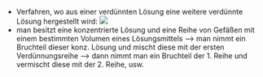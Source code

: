- Verfahren, wo aus einer verdünnten Lösung eine weitere verdünnte Lösung hergestellt wird:
![](Pasted%20image%2020240423102328.png)
- man besitzt eine konzentrierte Lösung und eine Reihe von Gefäßen mit einem bestimmten Volumen eines Lösungsmittels --> man nimmt ein Bruchteil dieser konz. Lösung und mischt diese mit der ersten Verdünnungsreihe --> dann nimmt man ein Bruchteil der 1. Reihe und vermischt diese mit der 2. Reihe, usw. 
